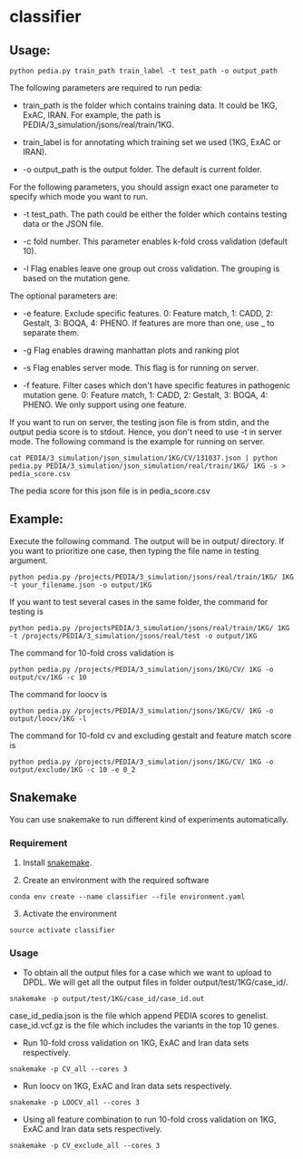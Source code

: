 # classifier
## Usage:
```
python pedia.py train_path train_label -t test_path -o output_path
```

The following parameters are required to run pedia:

* train_path is the folder which contains training data. It could be 1KG, ExAC, IRAN.
For example, the path is PEDIA/3_simulation/jsons/real/train/1KG.

* train_label is for annotating which training set we used (1KG, ExAC or IRAN).

* -o output_path is the output folder. The default is current folder.

For the following parameters, you should assign exact one parameter to specify which mode you want to run.

* -t test_path. The path could be either the folder which contains testing data or the JSON file.

* -c fold number. This parameter enables k-fold cross validation (default 10).

* -l Flag enables leave one group out cross validation. The grouping is based on the mutation gene.

The optional parameters are:

* -e feature. Exclude specific features. 0: Feature match, 1: CADD, 2: Gestalt, 3: BOQA, 4: PHENO. If features are more than one, use _ to separate them.

* -g Flag enables drawing manhattan plots and ranking plot

* -s Flag enables server mode. This flag is for running on server.

* -f feature. Filter cases which don't have specific features in pathogenic mutation gene. 0: Feature match, 1: CADD, 2: Gestalt, 3: BOQA, 4: PHENO. We only support using one feature.

If you want to run on server, the testing json file is from stdin, and the output pedia score is to stdout.
Hence, you don't need to use -t in server mode. The following command is the example for running on server.
```
cat PEDIA/3_simulation/json_simulation/1KG/CV/131037.json | python pedia.py PEDIA/3_simulation/json_simulation/real/train/1KG/ 1KG -s > pedia_score.csv
```
The pedia score for this json file is in pedia_score.csv


## Example:
Execute the following command. The output will be in output/ directory.
If you want to prioritize one case, then typing the file name in testing argument.
```
python pedia.py /projects/PEDIA/3_simulation/jsons/real/train/1KG/ 1KG -t your_filename.json -o output/1KG
```
If you want to test several cases in the same folder, the command for testing is
```
python pedia.py /projectsPEDIA/3_simulation/jsons/real/train/1KG/ 1KG -t /projects/PEDIA/3_simulation/jsons/real/test -o output/1KG
```

The command for 10-fold cross validation is
```
python pedia.py /projects/PEDIA/3_simulation/jsons/1KG/CV/ 1KG -o output/cv/1KG -c 10
```
The command for loocv is
```
python pedia.py /projects/PEDIA/3_simulation/jsons/1KG/CV/ 1KG -o output/loocv/1KG -l
```
The command for 10-fold cv and excluding gestalt and feature match score is
```
python pedia.py /projects/PEDIA/3_simulation/jsons/1KG/CV/ 1KG -o output/exclude/1KG -c 10 -e 0_2
```

## Snakemake

You can use snakemake to run different kind of experiments automatically.

### Requirement

1. Install [snakemake](https://snakemake.readthedocs.io/en/stable/getting_started/installation.html). 

2. Create an environment with the required software
```
conda env create --name classifier --file environment.yaml
```

3. Activate the environment
```
source activate classifier
```

### Usage
* To obtain all the output files for a case which we want to upload to DPDL. We will get all the output files in folder output/test/1KG/case_id/.
```
snakemake -p output/test/1KG/case_id/case_id.out
```
case_id_pedia.json is the file which append PEDIA scores to genelist.
case_id.vcf.gz is the file which includes the variants in the top 10 genes.


* Run 10-fold cross validation on 1KG, ExAC and Iran data sets respectively.
```
snakemake -p CV_all --cores 3
```

* Run loocv on 1KG, ExAC and Iran data sets respectively.
```
snakemake -p LOOCV_all --cores 3
```

* Using all feature combination to run 10-fold cross validation on 1KG, ExAC and Iran data sets respectively.
```
snakemake -p CV_exclude_all --cores 3
```
